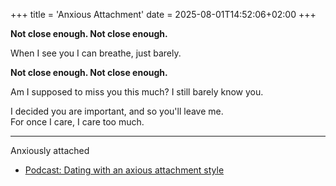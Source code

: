 +++
title = 'Anxious Attachment'
date = 2025-08-01T14:52:06+02:00
+++

**Not close enough. Not close enough.**

When I see you I can breathe, just barely.

**Not close enough. Not close enough.**

Am I supposed to miss you this much? I still barely know you.

I decided you are important, and so you'll leave me.  
For once I care, I care too much.

---

Anxiously attached

- [Podcast: Dating with an axious attachment style](https://open.spotify.com/episode/7xme4IN8fSZZdBWXeygJVp?si=cb5c7709cf6140c4)

